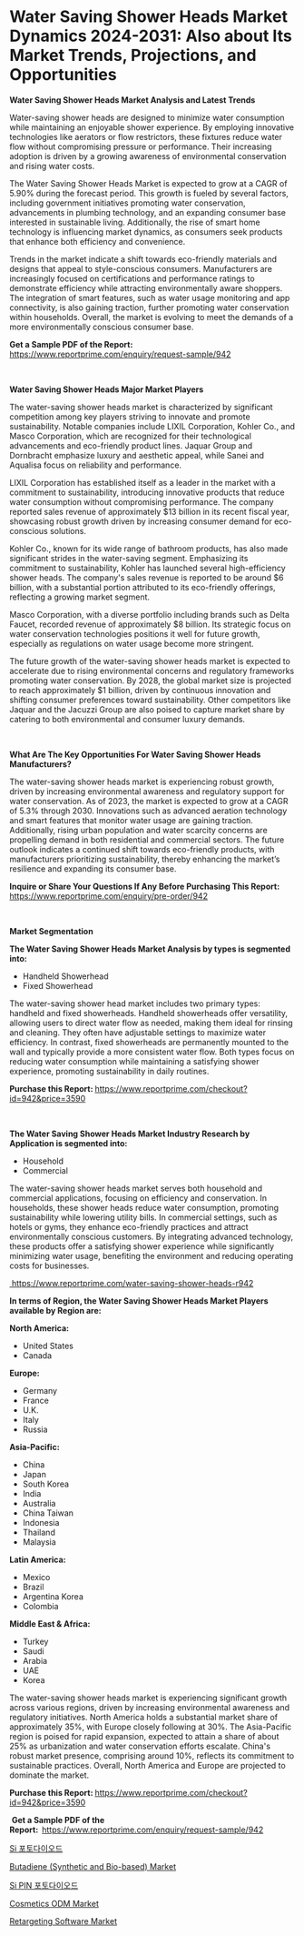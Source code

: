 <p><h1>Water Saving Shower Heads Market Dynamics 2024-2031: Also about Its Market Trends, Projections, and Opportunities</h1></p><p><strong>Water Saving Shower Heads Market Analysis and Latest Trends</strong></p>
<p><p>Water-saving shower heads are designed to minimize water consumption while maintaining an enjoyable shower experience. By employing innovative technologies like aerators or flow restrictors, these fixtures reduce water flow without compromising pressure or performance. Their increasing adoption is driven by a growing awareness of environmental conservation and rising water costs.</p><p>The Water Saving Shower Heads Market is expected to grow at a CAGR of 5.90% during the forecast period. This growth is fueled by several factors, including government initiatives promoting water conservation, advancements in plumbing technology, and an expanding consumer base interested in sustainable living. Additionally, the rise of smart home technology is influencing market dynamics, as consumers seek products that enhance both efficiency and convenience.</p><p>Trends in the market indicate a shift towards eco-friendly materials and designs that appeal to style-conscious consumers. Manufacturers are increasingly focused on certifications and performance ratings to demonstrate efficiency while attracting environmentally aware shoppers. The integration of smart features, such as water usage monitoring and app connectivity, is also gaining traction, further promoting water conservation within households. Overall, the market is evolving to meet the demands of a more environmentally conscious consumer base.</p></p>
<p><strong>Get a Sample PDF of the Report:&nbsp;</strong> <a href="https://www.reportprime.com/enquiry/request-sample/942">https://www.reportprime.com/enquiry/request-sample/942</a></p>
<p>&nbsp;</p>
<p><strong>Water Saving Shower Heads Major Market Players</strong></p>
<p><p>The water-saving shower heads market is characterized by significant competition among key players striving to innovate and promote sustainability. Notable companies include LIXIL Corporation, Kohler Co., and Masco Corporation, which are recognized for their technological advancements and eco-friendly product lines. Jaquar Group and Dornbracht emphasize luxury and aesthetic appeal, while Sanei and Aqualisa focus on reliability and performance.</p><p>LIXIL Corporation has established itself as a leader in the market with a commitment to sustainability, introducing innovative products that reduce water consumption without compromising performance. The company reported sales revenue of approximately $13 billion in its recent fiscal year, showcasing robust growth driven by increasing consumer demand for eco-conscious solutions.</p><p>Kohler Co., known for its wide range of bathroom products, has also made significant strides in the water-saving segment. Emphasizing its commitment to sustainability, Kohler has launched several high-efficiency shower heads. The company's sales revenue is reported to be around $6 billion, with a substantial portion attributed to its eco-friendly offerings, reflecting a growing market segment.</p><p>Masco Corporation, with a diverse portfolio including brands such as Delta Faucet, recorded revenue of approximately $8 billion. Its strategic focus on water conservation technologies positions it well for future growth, especially as regulations on water usage become more stringent.</p><p>The future growth of the water-saving shower heads market is expected to accelerate due to rising environmental concerns and regulatory frameworks promoting water conservation. By 2028, the global market size is projected to reach approximately $1 billion, driven by continuous innovation and shifting consumer preferences toward sustainability. Other competitors like Jaquar and the Jacuzzi Group are also poised to capture market share by catering to both environmental and consumer luxury demands.</p></p>
<p>&nbsp;</p>
<p><strong>What Are The Key Opportunities For Water Saving Shower Heads Manufacturers?</strong></p>
<p><p>The water-saving shower heads market is experiencing robust growth, driven by increasing environmental awareness and regulatory support for water conservation. As of 2023, the market is expected to grow at a CAGR of 5.3% through 2030. Innovations such as advanced aeration technology and smart features that monitor water usage are gaining traction. Additionally, rising urban population and water scarcity concerns are propelling demand in both residential and commercial sectors. The future outlook indicates a continued shift towards eco-friendly products, with manufacturers prioritizing sustainability, thereby enhancing the market’s resilience and expanding its consumer base.</p></p>
<p><strong>Inquire or Share Your Questions If Any Before Purchasing This Report:</strong> <a href="https://www.reportprime.com/enquiry/pre-order/942">https://www.reportprime.com/enquiry/pre-order/942</a></p>
<p>&nbsp;</p>
<p><strong>Market Segmentation</strong></p>
<p><strong>The Water Saving Shower Heads Market Analysis by types is segmented into:</strong></p>
<p><ul><li>Handheld Showerhead</li><li>Fixed Showerhead</li></ul></p>
<p><p>The water-saving shower head market includes two primary types: handheld and fixed showerheads. Handheld showerheads offer versatility, allowing users to direct water flow as needed, making them ideal for rinsing and cleaning. They often have adjustable settings to maximize water efficiency. In contrast, fixed showerheads are permanently mounted to the wall and typically provide a more consistent water flow. Both types focus on reducing water consumption while maintaining a satisfying shower experience, promoting sustainability in daily routines.</p></p>
<p><strong>Purchase this Report:&nbsp;</strong><a href="https://www.reportprime.com/checkout?id=942&price=3590">https://www.reportprime.com/checkout?id=942&price=3590</a></p>
<p>&nbsp;</p>
<p><strong>The Water Saving Shower Heads Market Industry Research by Application is segmented into:</strong></p>
<p><ul><li>Household</li><li>Commercial</li></ul></p>
<p><p>The water-saving shower heads market serves both household and commercial applications, focusing on efficiency and conservation. In households, these shower heads reduce water consumption, promoting sustainability while lowering utility bills. In commercial settings, such as hotels or gyms, they enhance eco-friendly practices and attract environmentally conscious customers. By integrating advanced technology, these products offer a satisfying shower experience while significantly minimizing water usage, benefiting the environment and reducing operating costs for businesses.</p></p>
<p><a href="https://www.reportprime.com/water-saving-shower-heads-r942">&nbsp;https://www.reportprime.com/water-saving-shower-heads-r942</a></p>
<p><strong>In terms of Region, the Water Saving Shower Heads Market Players available by Region are:</strong></p>
<p>
    <p> <strong> North America: </strong>
        <ul>
            <li>United States</li>
            <li>Canada</li>
        </ul>
        </p> 
    <p> <strong> Europe: </strong>
        <ul>
            <li>Germany</li>
            <li>France</li>
            <li>U.K.</li>
            <li>Italy</li>
            <li>Russia</li>
        </ul>
        </p> 
    <p> <strong> Asia-Pacific: </strong>
        <ul>
            <li>China</li>
            <li>Japan</li>
            <li>South Korea</li>
            <li>India</li>
            <li>Australia</li>
            <li>China Taiwan</li>
            <li>Indonesia</li>
            <li>Thailand</li>
            <li>Malaysia</li>
        </ul>
        </p> 
    <p> <strong> Latin America: </strong>
        <ul>
            <li>Mexico</li>
            <li>Brazil</li>
            <li>Argentina Korea</li>
            <li>Colombia</li>
        </ul>
        </p> 
    <p> <strong> Middle East & Africa: </strong>
        <ul>
            <li>Turkey</li>
            <li>Saudi</li>
            <li>Arabia</li>
            <li>UAE</li>
            <li>Korea</li>
        </ul>
    </p>
    </p>
<p><p>The water-saving shower heads market is experiencing significant growth across various regions, driven by increasing environmental awareness and regulatory initiatives. North America holds a substantial market share of approximately 35%, with Europe closely following at 30%. The Asia-Pacific region is poised for rapid expansion, expected to attain a share of about 25% as urbanization and water conservation efforts escalate. China's robust market presence, comprising around 10%, reflects its commitment to sustainable practices. Overall, North America and Europe are projected to dominate the market.</p></p>
<p><strong>Purchase this Report: </strong><a href="https://www.reportprime.com/checkout?id=942&price=3590">https://www.reportprime.com/checkout?id=942&price=3590</a></p>
<p>&nbsp;<strong>Get a Sample PDF of the Report:&nbsp;&nbsp;</strong><a href="https://www.reportprime.com/enquiry/request-sample/942">https://www.reportprime.com/enquiry/request-sample/942</a></p>
<p><strong></strong></p>
<p><p><a href="https://medium.com/@coremtymerich56566/%EA%B8%80%EB%A1%9C%EB%B2%8C-si-%ED%8F%AC%ED%86%A0%EB%8B%A4%EC%9D%B4%EC%98%A4%EB%93%9C-%EC%8B%9C%EC%9E%A5-%EC%8B%9C%EC%9E%A5-%EC%A0%90%EC%9C%A0%EC%9C%A8-%EC%8B%9C%EC%9E%A5-%EB%8F%99%ED%96%A5-%EB%B0%8F-%ED%96%A5%ED%9B%84-%EC%84%B1%EC%9E%A5-%ED%83%90%EC%83%89-cfdb8184b077">Si 포토다이오드</a></p><p><a href="https://issuu.com/reportprime-2/docs/butadiene-synthetic-and-bio-based-m_9a9deae22c2050">Butadiene (Synthetic and Bio-based) Market</a></p><p><a href="https://medium.com/@coremtymerich56566/%EA%B8%80%EB%A1%9C%EB%B2%8C-si-pin-%ED%8F%AC%ED%86%A0%EB%8B%A4%EC%9D%B4%EC%98%A4%EB%93%9C-%EC%8B%9C%EC%9E%A5-%ED%98%84%ED%99%A9-2024-2031-%EB%B0%8F-%EC%A7%80%EC%97%AD-%EC%A0%9C%ED%92%88-%EB%B0%8F-%EC%B5%9C%EC%A2%85-%EC%9A%A9%EB%8F%84%EB%B3%84-%EC%98%88%EC%B8%A1-c76b677f15c0">Si PIN 포토다이오드</a></p><p><a href="https://medium.com/@audieyost/cosmetics-odm-market-revolution-2024-2031-market-trends-shaping-the-next-decade-b2e7e865376f">Cosmetics ODM Market</a></p><p><a href="https://medium.com/@ikki1019/retargeting-software-market-trends-and-strategic-market-insights-2024-2031-fe166f4e80aa">Retargeting Software Market</a></p></p>